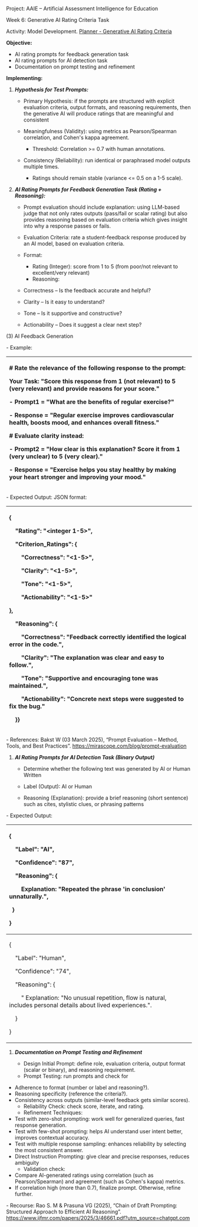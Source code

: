 ﻿Project: AAIE – Artificial Assessment Intelligence for Education

Week 6: Generative AI Rating Criteria Task

Activity: Model Development. [Planner - Generative AI Rating Criteria](https://teams.microsoft.com/l/entity/com.microsoft.teamspace.tab.planner/mytasks?tenantId=d02378ec-1688-46d5-8540-1c28b5f470f6&webUrl=https%3A%2F%2Ftasks.teams.microsoft.com%2Fteamsui%2FpersonalApp%2Falltasklists&context=%7B%22subEntityId%22%3A%22%2Fv1%2Fassignedtome%2Fview%2Fboard%2Ftask%2FGm-KKFL6cECuk7MdRUObD8gAL6Ck%22%7D)

**Objective:** 

- AI rating prompts for feedback generation task
- AI rating prompts for AI detection task
- Documentation on prompt testing and refinement

**Implementing:**

1. ***Hypothesis for Test Prompts:***

   - Primary Hypothesis: if the prompts are structured with explicit evaluation criteria, output formats, and reasoning requirements, then the generative AI will produce ratings that are meaningful and consistent

   - Meaningfulness (Validity): using metrics as Pearson/Spearman correlation, and Cohen's kappa agreement.
     - Threshold: Correlation >= 0.7 with human annotations.
   - Consistency (Reliability): run identical or paraphrased model outputs multiple times. 
     - Ratings should remain stable (variance <= 0.5 on a 1-5 scale).

1. ***AI Rating Prompts for Feedback Generation Task (Rating + Reasoning):***

   - Prompt evaluation should include explanation: using LLM-based judge that not only rates outputs (pass/fail or scalar rating) but also provides reasoning based on evaluation criteria which gives insight into why a response passes or fails.

   - Evaluation Criteria: rate a student-feedback response produced by an AI model, based on evaluation criteria.
   - Format:
     - Rating (Integer): score from 1 to 5 (from poor/not relevant to excellent/very relevant)
     - Reasoning:
   - Correctness – Is the feedback accurate and helpful?
   - Clarity – Is it easy to understand?
   - Tone – Is it supportive and constructive?
   - Actionability – Does it suggest a clear next step?

(3) AI Feedback Generation

\- Example:

|<p># Rate the relevance of the following response to the prompt: </p><p>Your Task: "Score this response from 1 (not relevant) to 5 (very relevant) and provide reasons for your score." </p><p></p><p>- Prompt1 = "What are the benefits of regular exercise?"</p><p>- Response = "Regular exercise improves cardiovascular health, boosts mood, and enhances overall fitness." </p><p></p><p># Evaluate clarity instead: </p><p>- Prompt2 = "How clear is this explanation? Score it from 1 (very unclear) to 5 (very clear)." </p><p>- Response = "Exercise helps you stay healthy by making your heart stronger and improving your mood."</p>|
| :- |

\- Expected Output: JSON format:

|<p>{</p><p>`  `"Rating": "<integer 1-5>",</p><p>`  `"Criterion\_Ratings": {</p><p>`    `"Correctness": "<1-5>",</p><p>`    `"Clarity": "<1-5>",</p><p>`    `"Tone": "<1-5>",</p><p>`    `"Actionability": "<1-5>"</p><p>},</p><p>`  `"Reasoning": {</p><p>`    `"Correctness": "Feedback correctly identified the logical error in the code.",</p><p>`    `"Clarity": "The explanation was clear and easy to follow.",</p><p>`    `"Tone": "Supportive and encouraging tone was maintained.",</p><p>`    `"Actionability": "Concrete next steps were suggested to fix the bug."</p><p>`  `}}</p>|
| :- |

\- References: Bakst W (03 March 2025), “Prompt Evaluation – Method, Tools, and Best Practices”. <https://mirascope.com/blog/prompt-evaluation>


1. ***AI Rating Prompts for AI Detection Task (Binary Output)***

   - Determine whether the following text was generated by AI or Human Written

   - Label (Output): AI or Human
   - Reasoning (Explanation): provide a brief reasoning (short sentence) such as cites, stylistic clues, or phrasing patterns

\- Expected Output:

|<p>{</p><p>`  `"Label": "AI",</p><p>`  `"Confidence": "87",</p><p>`  `"Reasoning": {</p><p>`    `Explanation: "Repeated the phrase 'in conclusion' unnaturally.", </p><p>` `}</p><p>}</p>|
| :- |
|<p>{</p><p>`  `"Label": "Human",</p><p>`  `"Confidence": "74",</p><p>`  `"Reasoning": {</p><p>`    `" Explanation: "No unusual repetition, flow is natural, includes personal details about lived experiences.".</p><p>`  `}</p><p>}</p>|


1. ***Documentation on Prompt Testing and Refinement***

   - Design Initial Prompt: define role, evaluation criteria, output format (scalar or binary), and reasoning requirement.
   - Prompt Testing: run prompts and check for
- Adherence to format (number or label and reasoning?).
- Reasoning specificity (reference the criteria?).
- Consistency across outputs (similar-level feedback gets similar scores).
  - Reliability Check: check score, iterate, and rating.
  - Refinement Techniques:
- Test with zero-shot prompting: work well for generalized queries, fast response generation.
- Test with few-shot prompting: helps AI understand user intent better, improves contextual accuracy.
- Test with multiple response sampling: enhances reliability by selecting the most consistent answer.
- Direct Instruction Prompting: give clear and precise responses, reduces ambiguity 
  - Validation check:
- Compare AI-generated ratings using correlation (such as Pearson/Spearman) and agreement (such as Cohen's kappa) metrics.
- If correlation high (more than 0.7), finalize prompt. Otherwise, refine further.


\- Recourse: Rao S. M & Prasuna VG (2025), “Chain of Draft Prompting: Structured Approach to Efficient AI Reasoning”. <https://www.ijfmr.com/papers/2025/3/46661.pdf?utm_source=chatgpt.com>

